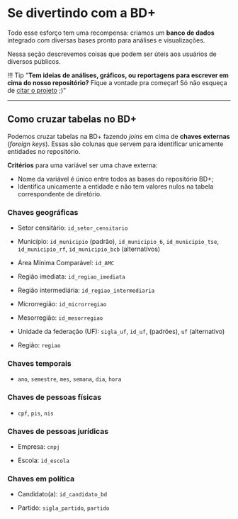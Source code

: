 
# Se divertindo com a BD+

Todo esse esforço tem uma recompensa: criamos um **banco de dados** integrado com diversas bases pronto para análises e visualizações.

Nessa seção descrevemos coisas que podem ser úteis aos usuários de diversos públicos.

!!! Tip "**Tem ideias de análises, gráficos, ou reportagens para escrever em cima do nosso repositório?** Fique a vontade pra começar! Só não esqueça de [citar o projeto](/#como-citar-o-projeto) ;)"

---

## Como cruzar tabelas no BD+

Podemos cruzar tabelas na BD+ fazendo _joins_ em cima de **chaves externas** (_foreign keys_). Essas são colunas que servem para identificar unicamente entidades no repositório.

**Critérios** para uma variável ser uma chave externa:

- Nome da variável é único entre todos as bases do repositório BD+;
- Identifica unicamente a entidade e não tem valores nulos na tabela correspondente de diretório.

### Chaves geográficas

- Setor censitário: `id_setor_censitario`

- Município: `id_municipio` (padrão), `id_municipio_6`, `id_municipio_tse`, `id_municipio_rf`, `id_municipio_bcb` (alternativos)

- Área Mínima Comparável: `id_AMC`

- Região imediata: `id_regiao_imediata`

- Região intermediária: `id_regiao_intermediaria`

- Microrregião: `id_microrregiao`

- Mesorregião: `id_mesorregiao`

- Unidade da federação (UF):  `sigla_uf`, `id_uf`, (padrões), `uf` (alternativo)

- Região: `regiao`

### Chaves temporais

- `ano`, `semestre`, `mes`, `semana`, `dia`, `hora`

### Chaves de pessoas físicas

- `cpf`, `pis`, `nis`

### Chaves de pessoas jurídicas

- Empresa: `cnpj`

- Escola: `id_escola`

### Chaves em política

- Candidato(a): `id_candidato_bd`

- Partido: `sigla_partido`, `partido`
